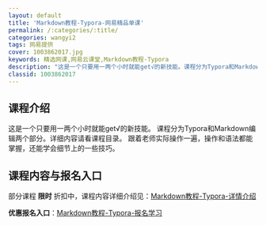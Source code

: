```yaml
---
layout: default
title: 'Markdown教程-Typora-网易精品单课'
permalink: /:categories/:title/
categories: wangyi2
tags: 网易提供
cover: 1003862017.jpg
keywords: 精选网课,网易云课堂,Markdown教程-Typora
description: "这是一个只要用一两个小时就能get√的新技能。课程分为Typora和Markdown编辑两个部分。详细内容请看课程目录。跟着老师实际操作一遍，操作和语法都能掌握，还能学会细节上的一些技巧。M"
classid: 1003862017
---
```


## 课程介绍

这是一个只要用一两个小时就能get√的新技能。
课程分为Typora和Markdown编辑两个部分。详细内容请看课程目录。
跟着老师实际操作一遍，操作和语法都能掌握，还能学会细节上的一些技巧。

## 课程内容与报名入口

部分课程 **限时** 折扣中，课程内容详细介绍见：[Markdown教程-Typora-详情介绍](https://study.163.com/course/introduction/1003862017.htm?share=1&shareId=1025206652&utm_campaign=share&utm_medium=iphoneShare&utm_source=&utm_u=1025206652)

**优惠报名入口**：[Markdown教程-Typora-报名学习](https://study.163.com/course/introduction/1003862017.htm?share=1&shareId=1025206652&utm_campaign=share&utm_medium=iphoneShare&utm_source=&utm_u=1025206652)

